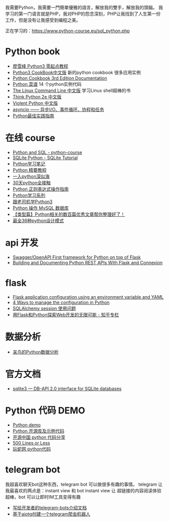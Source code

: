 我需要Python，我需要一門簡單優雅的語言，解放我的雙手，解放我的頭腦。
我学习的第一门语言就是PHP，我对PHP的怨念深刻，PHP让我找到了人生第一份工作，但是没有让我感受到编程之美。

正在学习的：<https://www.python-course.eu/sql_python.php>

# Python book
- [廖雪峰 Python3 零起点教程](https://www.kancloud.cn/thinkphp/python-guide)
- [Python3 CookBook中文版](https://www.kancloud.cn/kancloud/python3-cookbook) 新的python cookbook 很多应用实例 
- [Python Cookbook 3rd Edition Documentation](https://python3-cookbook.readthedocs.io/zh_CN/latest/index.html)
- [Python 菜谱](https://www.kancloud.cn/thinkphp/python-cookbook) 14 个python实例代码
- [The Linux Command Line 中文版](https://www.kancloud.cn/thinkphp/linux-command-line) 学习Linux shell超棒的书
- [Think Python 2e 中文版](https://www.kancloud.cn/wizardforcel/think-python-2e)
- [Violent Python 中文版](https://www.kancloud.cn/wizardforcel/violent-python)
- [asyncio —— 异步I/O、事件循环、协程和任务](https://docs.python.org/3/library/asyncio.html)
- [Python最佳实践指南](https://pythonguidecn.readthedocs.io/zh/latest/)

# 在线 course
- [Python and SQL - python-course](https://www.python-course.eu/sql_python.php)
- [SQLite Python - SQLite Tutorial](http://www.sqlitetutorial.net/sqlite-python/)
- [Python学习笔记](https://www.kancloud.cn/digest/python-notes#/catalog)
- [Python 精要教程](https://www.kancloud.cn/wizardforcel/python-essential-tutorial)
- [一入python深似海](https://www.kancloud.cn/digest/learnpython)
- [30天python全接触](https://www.kancloud.cn/digest/tibpy)
- [Python 正则表达式操作指南](https://www.kancloud.cn/wizardforcel/py-re-guide)
- [Python学习系列](https://www.kancloud.cn/digest/eastmount-python#/catalog)
- [跟老司机学Python3](https://www.kancloud.cn/airvip/air20170809)
- [Python 操作 MySQL 数据库](http://www.runoob.com/python/python-mysql.html)
- [【类型篇】Python相关的数百篇优秀文章帮你整理好了！](https://mp.weixin.qq.com/s?__biz=MzI5NDY1MjQzNA==&mid=2247487172&idx=1&sn=61285c5949876c54bf5d5777e0b64474&chksm=ec5ed1b9db2958afe85014443a4919e5c857569f88b5c69dda0d2b31571e8e6e8b41a00a27f7&scene=21#wechat_redirect)
- [最全36种python设计模式](https://www.cnblogs.com/ydf0509/p/8527851.html)

# api 开发
- [Swagger/OpenAPI First framework for Python on top of Flask](https://github.com/zalando/connexion)
- [Building and Documenting Python REST APIs With Flask and Connexion](https://realpython.com/flask-connexion-rest-api/)

# flask
- [Flask application configuration using an environment variable and YAML](https://gist.github.com/mattupstate/2046115)
- [4 Ways to manage the configuration in Python](https://hackernoon.com/4-ways-to-manage-the-configuration-in-python-4623049e841b)
- [SQLAlchemy session 使用问题 ](http://einverne.github.io/post/2017/05/sqlalchemy-session.html)
- [用Flask和Python探索Web开发的无限可能 - 知乎专栏](https://zhuanlan.zhihu.com/flask)

# 数据分析
- [呆鸟的Python数据分析](https://www.jianshu.com/c/38980843c0f2?utm_source=desktop&utm_medium=notes-included-collection)

# 官方文档 
- [sqlite3 — DB-API 2.0 interface for SQLite databases](https://pysqlite.readthedocs.io/en/latest/sqlite3.html)


# Python 代码 DEMO
- [Python demo](https://github.com/mgss/python-demo)
- [Python 开源库及示例代码](https://github.com/programthink/opensource/blob/master/libs/python.wiki)
- [开源中国 python 代码分享](https://www.oschina.net/code/list/7/python)
- [500 Lines or Less](https://github.com/aosabook/500lines)
- [玩蛇网 python代码](http://www.iplaypy.com/code/)


# telegram bot
我超喜欢聊天bot这种东西，telegram bot 可以做很多有趣的事情。
telegram 让我最喜欢的两点是：instant view 和 bot
instant view 让 超链接的内容阅读体验超棒，bot 可以让即时IM工具变得有趣

- [写给开发者的telegram-bots介绍文档](https://yangsoon.github.io/2017/11/21/telegram-bots-for-developers/)
- [基于aiotg创建一个telegram爬虫机器人]( https://yangsoon.github.io/2018/04/14/用aiotg开发一个telegram爬虫机器人/)